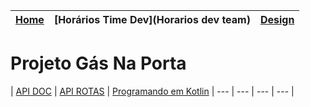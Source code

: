 | [Home](home) | [Horários Time Dev](Horarios dev team) | [Design](Design) |
| --- | --- | --- |

# Projeto Gás Na Porta

| [API DOC](http://www.tools.ages.pucrs.br/projetos/gasNaPorta/wikis/api) | [API ROTAS](http://www.tools.ages.pucrs.br/GasNaPorta/wiki/wikis/api-rotas) | [Programando em Kotlin](http://www.tools.ages.pucrs.br/GasNaPorta/wiki/wikis/kotlin%20-%20primeiros%20passos)
| --- | --- | --- | --- |